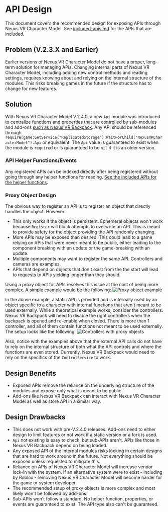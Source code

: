 # API Design

This document covers the recommended design for exposing APIs
through Neuxs VR Character Model. See [included-apis.md](included-apis.md)
for the APIs that are included.

## Problem (V.2.3.X and Earlier)

Earlier versions of Nexus VR Character Model do not have
a proper, long-term solution for managing APIs. Changing
internal parts of Nexus VR Character Model, including
adding new control methods and reading settings, requires
knowing about and relying on the internal structure of
the modules. This risks breaking games in the future if the
structure has to change for new features.

## Solution

With Nexus VR Character Model V.2.4.0, a new `Api` module
was introduced to centralize functions and properties
that are controlled by sub-modules and add-ons
[such as Nexus VR Backpack](https://github.com/TheNexusAvenger/Nexus-VR-Backpack).
Any API should be referenced through `require(game:GetService("ReplicatedStorage"):WaitForChild("NexusVRCharacterModel").Api`
or equivalent. The `Api` value is guaranteed to exist
when the module is `require`d or is guaranteed to be
`nil` if it is an older version.

### API Helper Functions/Events

Any registered APIs can be indexed directly after being
registered without going through any helper functions for
reading. [See the included APIs for the helper functions](./included-apis.md#referencing-apis).

### Proxy Object Design

The obvious way to register an API is to register an object
that directly handles the object. However:

- This only works if the object is persistent. Ephemeral
  objects won't work because `Register` will block attempts
  to overwrite an API. This is meant to provide safety for
  the object providing the API randomly changing.
- More APIs may be exposed than desired. This could lead
  to a game relying on APIs that were never meant to be
  public, either leading to the component breaking with
  an update or the game-breaking with an update.
- Multiple components may want to register the same API.
  Controllers and cameras are examples.
- APIs that depend on objects that don't exist from the
  the start will lead to requests to APIs yielding longer than
  they should.

Using a proxy object for APIs resolves this issue at the
cost of being more complex. A simple example would be the following:
![Proxy object example](./images/ApiProxyObjectExample.drawio.png)

In the above example, a static API is provided and is
internally used by an object specific to a character
with internal functions that aren't meant to be used
externally. While a theoretical example works, consider
the controllers. Nexus VR Backpack will need to disable
the right controllers when the backpack is opened and
re-enable when closed. There is more than 1 controller,
and all of them contain functions not meant to be used
externally. The setup looks like the following:
![Controllers with proxy objects](./images/ApiProxyObjectControllerExample.drawio.png)

Also, notice with the examples above that the external
API calls do not have to rely on the internal structure
of both what the API controls and where the functions
are even stored. Currently, Nexus VR Backpack would need
to rely on the specifics of the `ControlService` to work.

## Design Benefits

- Exposed APIs remove the reliance on the underlying structure
  of the modules and expose only what is meant to be public.
- Add-ons like Nexus VR Backpack can interact with Nexus VR
  Character Model as well as store API in a similar way.

## Design Drawbacks

- This does not work with pre-V.2.4.0 releases. Add-ons need
  to either design to limit features or not work if a static
  version or a fork is used.
- `Api` not existing is easy to check, but sub-APIs aren't.
  APIs like those in Nexus VR Backpack depend on being loaded.
- Any exposed API of the internal modules risks locking in
  certain designs that are hard to work around in the future.
  Not everything should be exposed unless requested to mitigate
  this.
- Reliance on APIs of Nexus VR Character Model will increase
  vendor lock-in with the system. If an alternative system
  were to exist - including by Roblox - removing Nexus VR
  Character Model will become harder for the game or system
  developer.
- The recommended setup of proxy objects is more complex and
  most likely won't be followed by add-ons.
- Sub-APIs won't follow a standard. No helper function, properties,
  or events are guaranteed to exist. The API type also can't
  be guaranteed.
